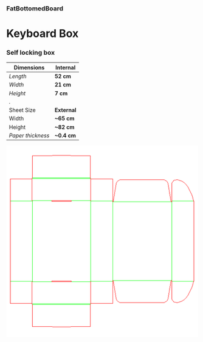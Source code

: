 ### FatBottomedBoard
# Keyboard Box
### Self locking box
|Dimensions|Internal|
|---|---|
|_Length_|**52 cm**|
|_Width_ |**21 cm**|
|_Height_|**7 cm**|
| _._ | |
|Sheet Size|**External**|
|Width |**~65 cm**|
|Height|**~82 cm**|
|_Paper thickness_|**~0.4 cm**|

![keyboard.box.png](keyboard.box.png)

